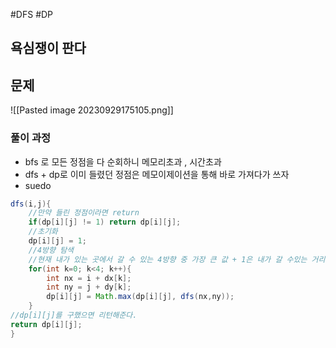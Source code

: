 #DFS 
#DP 
## 욕심쟁이 판다
## 문제
![[Pasted image 20230929175105.png]]
### 풀이 과정
- bfs 로 모든 정점을 다 순회하니 메모리초과 , 시간초과 
- dfs + dp로 이미 들렸던 정점은 메모이제이션을 통해 바로 가져다가 쓰자
- suedo
```java
dfs(i,j){
	//만약 들린 정점이라면 return
	if(dp[i][j] != 1) return dp[i][j];
	//초기화
	dp[i][j] = 1;
	//4방향 탐색
	//현재 내가 있는 곳에서 갈 수 있는 4방향 중 가장 큰 값 + 1은 내가 갈 수있는 거리이다.(전제)
	for(int k=0; k<4; k++){
		int nx = i + dx[k];
		int ny = j + dy[k];
		dp[i][j] = Math.max(dp[i][j], dfs(nx,ny));
	}
//dp[i][j]를 구했으면 리턴해준다. 
return dp[i][j];
}
```
